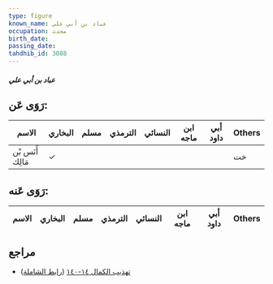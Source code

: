 ```yaml
---
type: figure
known_name: عباد بن أبي علي
occupation: محدث
birth_date:
passing_date:
tahdhib_id: 3088
---
```

##### عباد بن أبي علي

## رَوَى عَن:
| الاسم            | البخاري | مسلم | الترمذي | النسائي | ابن ماجه | أبي داود | Others |
| ---------------- | ------- | ---- | ------- | ------- | -------- | -------- | ------ |
| أَنَس بْن مَالِك | ✓       |      |         |         |          |          | خت     |
## رَوَى عَنه:
| الاسم | البخاري | مسلم | الترمذي | النسائي | ابن ماجه | أبي داود | Others |
| ----- | ------- | ---- | ------- | ------- | -------- | -------- | ------ |
## مراجع
- [تهذيب الكمال ١٤-١٤٠](obsidian://open?vault=Tahdhib-al-Kamal&file=Figures/٣٠٨٨-عباد%20بن%20أبي%20علي) ([رابط الشاملة](https://shamela.ws/book/3722/7068))
